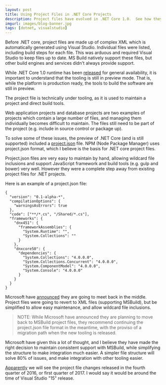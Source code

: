 ```yaml
---
layout: post
title: Using Project Files in .NET Core Projects
description: Project files have evolved in .NET Core 1.0.  See how they have changed and what is next.  
imgurl: images/blog-banner.jpg
tags: [dotnet, visualstudio]
---
```


Before .NET core, project files are made up of complex XML which is automatically generated using Visual Studio. Individual files were listed, including build steps for each file. This was arduous and required Visual Studio to keep files up to date. MS Build natively support these files, but other build engines and services didn't always provide support.

While .NET Core 1.0 runtime has been [released](https://blogs.msdn.microsoft.com/dotnet/2016/06/27/announcing-net-core-1-0/) for general availability, it is important to understand that the tooling is still in preview mode. That is, while the platform is production ready, the tools to build the software are still in preview.

The project file is technically under tooling, as it is used to maintain a project and direct build tools.

Web application projects and database projects are two examples of projects which contain a large number of files, and managing them individually becomes difficult to maintain. The files still need to be part of the project (e.g. include in source control or package up).

To solve some of these issues, the preview of .NET Core (and is still supported) included a [project.json](https://docs.microsoft.com/en-us/dotnet/articles/core/tools/project-json) file. NPM (Node Package Manager) uses project.json format, which I believe is the basis for .NET core project files.

Project.json files are very easy to maintain by hand, allowing wildcard file inclusions and support JavaScript framework and build tools (e.g. gulp and bower) very well.  However they were a complete step away from existing project files for .NET projects.

Here is an example of a project.json file:

```
{
  "version": "0.1-alpha-*",
  "compilationOptions": {
    "warningsAsErrors": true
  },
  "code": ["**/*.cs", "/Shared/*.cs"],
  "frameworks": {
    "dnx451": {
      "frameworkAssemblies": {
        "System.Runtime": "",
        "System.Collections": ""
      }
    },
    "dnxcore50": {
      "dependencies": {
        "System.Collections": "4.0.0.0",
        "System.Collections.Concurrent": "4.0.0.0",
        "System.ComponentModel": "4.0.0.0",
        "System.Console": "4.0.0.0"
      }
    }
  }
}
```

Microsoft have [announced](https://blogs.msdn.microsoft.com/dotnet/2016/05/23/changes-to-project-json/) they are going to meet back in the middle. Project files were going to revert to XML files (supporting MSBuild), but be simplified to allow easy maintenance, and allow wildcard file inclusions.

> NOTE: While Microsoft have announced they are planning to move back to MSBuild project files, they recommend continuing the project.json file format in the meantime, with the proviso of a migration path when the new tooling is released.

Microsoft have given this a lot of thought, and I believe they have made the right decision to maintain consistent support with MSBuild, while simplifying the structure to make integration much easier. A simpler file structure will solve 80% of issues, and make integration with other tooling easier.

[Apparently](https://www.infoq.com/news/2016/07/NETCore-roadmap) we will see the project file changes released in the fourth quarter of 2016, or first quarter of 2017. I would say it would be around the time of Visual Studio "15" release.
